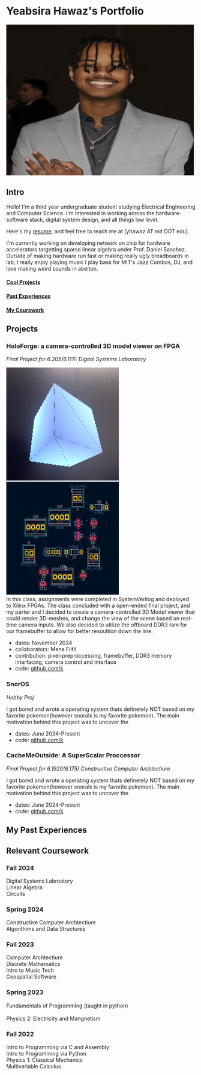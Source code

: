 # Yeabsira Hawaz's Portfolio
<img src="photos/face.png" width="500" height="400">



## Intro

 Hello! I'm a third year undergraduate student studying Electrical Engineering and Computer Science. I'm interested in working across the hardware-software stack, digital system design, and all things low level.

 Here's my [resume](photos/resume.pdf), and feel free to reach me at [yhawaz AT mit DOT edu]. 

 I'm currently working on developing network on chip for hardware accelerators targetting sparse linear algebra under Prof. Daniel Sanchez. Outside of making hardware run fast or making really ugly breadboards in lab, I really enjoy playing music I play bass for MIT's Jazz Combos, DJ, and love making weird sounds in abelton. 

#### [Cool Projects](#projects)
#### [Past Experiences](#my-past-experiences)
#### [My Courswork](#relevant-coursework)

## Projects
### HoloForge: a camera-controlled 3D model viewer on FPGA
*Final Project for 6.205(6.111): Digital Systems Laboratory*

<img src="photos/cube.png" width="300" height="300">
<img src="photos/bass_kicad.png" width="300" height="300"> <br>
In this class, assignments were completed in SystemVerilog and deployed to Xilinx FPGAs.
<!-- sample assingments if you wanna do that -->
The class concluded with a open-ended final project, and my parter and I decided to create a camera-controlled 3D Model viewer that could render 3D-meshes, and change the view of the scene based on real-time camera inputs. We also decided to utilize the offboard DDR3 ram for our framebuffer to allow for better resoultion down the line.



 - dates: November 2024
 - collaborators: Mena Filfil
 - contribution: pixel-preproccessing, framebuffer, DDR3 memory interfacing, camera control and interface
 - code: [github.com/k](https://github.com/kailasbk/fpga-360)
 <!-- - demo: [video](https://youtu.be/IygtqOMrrTU) -->
 <!-- - report: [pdf](fpga_360_report.pdf) -->

### SnorOS
*Hobby Proj*

I got bored and wrote a operating system thats definetely NOT based on my favorite pokemon(however snoralx is my favorite pokemon). The main motivation behind this project was to uncover the 


 - dates: June 2024-Present
 - code: [github.com/k](https://github.com/yhawaz/snorOs)
 <!-- - demo: [video](https://youtu.be/IygtqOMrrTU) -->
 <!-- - report: [pdf](fpga_360_report.pdf) -->

### CacheMeOutside: A SuperScalar Proccessor
*Final Project for 6.1920(6.175) Constructive Computer Archtectiure* 

I got bored and wrote a operating system thats definetely NOT based on my favorite pokemon(however snoralx is my favorite pokemon). The main motivation behind this project was to uncover the 


 - dates: June 2024-Present
 - code: [github.com/k](https://github.com/yhawaz/snorOs)
 <!-- - demo: [video](https://youtu.be/IygtqOMrrTU) -->
 <!-- - report: [pdf](fpga_360_report.pdf) -->

## My Past Experiences

## Relevant Coursework
### Fall 2024
Digital Systems Labroatory <br> 
Linear Algebra <br> 
Circuits  
### Spring 2024 
Constructive Computer Archtectiure <br> 
Algorithims and Data Structures   
### Fall 2023
Computer Archtectiure <br> 
Discrete Mathematics <br> 
Intro to Music Tech <br> 
Geospatial Software 
### Spring 2023
Fundamentals of Programming (taught in python) <br>  
Physics 2: Electricity and Mangnetism 
### Fall 2022
Intro to Programming via C and Assembly <br> 
Intro to Programming via Python <br> 
Physics 1: Classical Mechanics <br> 
Multivariable Calculus 









<!-- #### h4 Heading
##### h5 Heading
###### h6 Heading -->


<!-- ## Horizontal Rules

___

---

***


## Typographic replacements

Enable typographer option to see result.

(c) (C) (r) (R) (tm) (TM) (p) (P) +-

test.. test... test..... test?..... test!....

!!!!!! ???? ,,  -- ---

"Smartypants, double quotes" and 'single quotes'


## Emphasis

**This is bold text**

__This is bold text__

*This is italic text*

_This is italic text_

~~Strikethrough~~


## Blockquotes


> Blockquotes can also be nested...
>> ...by using additional greater-than signs right next to each other...
> > > ...or with spaces between arrows.


## Lists

Unordered

+ Create a list by starting a line with `+`, `-`, or `*`
+ Sub-lists are made by indenting 2 spaces:
  - Marker character change forces new list start:
    * Ac tristique libero volutpat at
    + Facilisis in pretium nisl aliquet
    - Nulla volutpat aliquam velit
+ Very easy!

Ordered

1. Lorem ipsum dolor sit amet
2. Consectetur adipiscing elit
3. Integer molestie lorem at massa


1. You can use sequential numbers...
1. ...or keep all the numbers as `1.`

Start numbering with offset:

57. foo
1. bar


## Code

Inline `code`

Indented code

    // Some comments
    line 1 of code
    line 2 of code
    line 3 of code


Block code "fences"

```
Sample text here...
```

Syntax highlighting

``` js
var foo = function (bar) {
  return bar++;
};

console.log(foo(5));
```

## Tables

| Option | Description |
| ------ | ----------- |
| data   | path to data files to supply the data that will be passed into templates. |
| engine | engine to be used for processing templates. Handlebars is the default. |
| ext    | extension to be used for dest files. |

Right aligned columns

| Option | Description |
| ------:| -----------:|
| data   | path to data files to supply the data that will be passed into templates. |
| engine | engine to be used for processing templates. Handlebars is the default. |
| ext    | extension to be used for dest files. |


## Links

[link text](http://dev.nodeca.com)

[link with title](http://nodeca.github.io/pica/demo/ "title text!")

Autoconverted link https://github.com/nodeca/pica (enable linkify to see)


## Images

![Minion](https://octodex.github.com/images/minion.png)
![Stormtroopocat](https://octodex.github.com/images/stormtroopocat.jpg "The Stormtroopocat")

Like links, Images also have a footnote style syntax

![Alt text][id]

With a reference later in the document defining the URL location:

[id]: https://octodex.github.com/images/dojocat.jpg  "The Dojocat"


## Plugins

The killer feature of `markdown-it` is very effective support of
[syntax plugins](https://www.npmjs.org/browse/keyword/markdown-it-plugin).


### [Emojies](https://github.com/markdown-it/markdown-it-emoji)

> Classic markup: :wink: :cry: :laughing: :yum:
>
> Shortcuts (emoticons): :-) :-( 8-) ;)

see [how to change output](https://github.com/markdown-it/markdown-it-emoji#change-output) with twemoji.


### [Subscript](https://github.com/markdown-it/markdown-it-sub) / [Superscript](https://github.com/markdown-it/markdown-it-sup)

- 19^th^
- H~2~O


### [\<ins>](https://github.com/markdown-it/markdown-it-ins)

++Inserted text++


### [\<mark>](https://github.com/markdown-it/markdown-it-mark)

==Marked text==


### [Footnotes](https://github.com/markdown-it/markdown-it-footnote)

Footnote 1 link[^first].

Footnote 2 link[^second].

Inline footnote^[Text of inline footnote] definition.

Duplicated footnote reference[^second].

[^first]: Footnote **can have markup**

    and multiple paragraphs.

[^second]: Footnote text.


### [Definition lists](https://github.com/markdown-it/markdown-it-deflist)

Term 1

:   Definition 1
with lazy continuation.

Term 2 with *inline markup*

:   Definition 2

        { some code, part of Definition 2 }

    Third paragraph of definition 2.

_Compact style:_

Term 1
  ~ Definition 1

Term 2
  ~ Definition 2a
  ~ Definition 2b


### [Abbreviations](https://github.com/markdown-it/markdown-it-abbr)

This is HTML abbreviation example.

It converts "HTML", but keep intact partial entries like "xxxHTMLyyy" and so on.

*[HTML]: Hyper Text Markup Language -->

<!-- ### [Custom containers](https://github.com/markdown-it/markdown-it-container)

::: warning
*here be dragons*
::: -->

